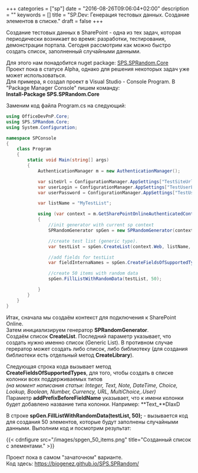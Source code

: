+++
categories = ["sp"]
date = "2016-08-26T09:06:04+02:00"
description = ""
keywords = []
title = "SP.Dev: Генерация тестовых данных. Создание элементов в списке."
draft = false
+++

Создание тестовых данных в SharePoint - одна из тех задач, которая периодически возникает во время:
разработки, тестирования, демонстрации портала.
Сегодня рассмотрим как можно быстро создать список, заполненный случайными данными.
<!--more-->

Для этого нам понадобится nuget package: [SPS.SPRandom.Core](https://www.nuget.org/packages/SPS.SPRandom.Core/)    
Проект пока в статусе Alpha, однако для решения некоторых задач уже может использоваться.  
Для примера, я создал проект в Visual Studio - Console Program.
В "Package Manager Console" пишем команду:   
**Install-Package SPS.SPRandom.Core** 

Заменим код файла Program.cs на следующий:

```c#
using OfficeDevPnP.Core;
using SPS.SPRandom.Core;
using System.Configuration;

namespace SPConsole
{
    class Program
    {
        static void Main(string[] args)
        {
            AuthenticationManager m = new AuthenticationManager();

            var siteUrl = ConfigurationManager.AppSettings["TestSiteUrl"];
            var userLogin = ConfigurationManager.AppSettings["TestUserLogin"];
            var userPassword = ConfigurationManager.AppSettings["TestUserPassword"];

            var listName = "MyTestList";

            using (var context = m.GetSharePointOnlineAuthenticatedContextTenant(siteUrl, userLogin, userPassword))
            {
                //init generator with current sp context
                SPRandomGenerator spGen = new SPRandomGenerator(context);

                //create test list (generic type).
                var testList = spGen.CreateList(context.Web, listName, onlyGenericListBaseType: true);

                //add fields for testList 
                var fieldInternaNames = spGen.CreateFieldsOfSupportedTypes(testList, addPrefixBeforeFieldName: true);

                //create 50 items with random data
                spGen.FillListWithRandomData(testList, 50);

            }
        }
    }
}
```

Итак, сначала мы создаём контекст для подключения к SharePoint Online.   
Затем инициализируем генератор **SPRandomGenerator**.  
Создаём список **CreateList**. Последний параметр указывает, что создать нужно именно список (Generic List). В противном случае герератор может создать либо список, либо библиотеку (для создания библиотеки есть отдeльный метод **CreateLibrary**).  

Следующая строка кода вызывает метод **CreateFieldsOfSupportedTypes**, для того, чтобы создать в списке колонки всех поддерживаемых типов  
*(на момент написания статьи: Integer, Text, Note, DateTime, Choice, Lookup, Boolean, Number, Currency, URL, MultiChoice,.User)*  
Параметр **addPrefixBeforeFieldName** указывает, что к имени колонки будет добавлено название типа колонки. Например: **Text_**DIaxD  

В строке **spGen.FillListWithRandomData(testList, 50);** - вызывается код для создания 50 элементов, которые будут заполнены случайными данными. 
Выполним код и посмотрим результат:

{{< cdnfigure src="/images/spgen_50_items.png" title="Созданный список с элементами." >}}

Проект пока в самом "зачаточном" варианте.  
Код здесь: https://biogenez.github.io/SPS.SPRandom/






